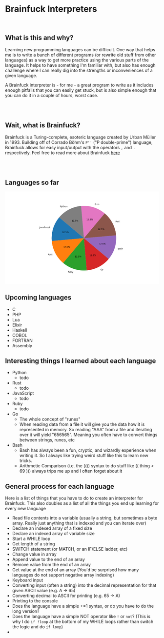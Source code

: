 # Brainfuck Interpreters

<br>

## What is this and why?
Learning new programming languages can be difficult. One way that helps me is to write a bunch of different programs (or rewrite old stuff from other languages) as a way to get more practice using the various parts of the language. It helps to have something I'm familiar with, but also has enough challenge where I can really dig into the strengths or inconveniences of a given language.

A Brainfuck interpreter is - for me - a great program to write as it includes enough pitfalls that you can easily get stuck, but is also simple enough that you can do it in a couple of hours, worst case.

<br><br>

## Wait, what is Brainfuck?
Brainfuck is a Turing-complete, esoteric language created by Urban Müller in 1993. Building off of Corrado Böhm's `P''` ("P double-prime") language, Brainfuck allows for easy input/output with the operators `,` and `.` respectively. Feel free to read more about Brainfuck [here](https://esolangs.org/wiki/Brainfuck)

<br><br>

## Languages so far
<!-- pie-chart-start -->
![Language Pie Chart](./info/language_pie_chart.png)
<!-- pie-chart-end -->


## Upcoming languages
- C
- PHP
- Lua
- Elixir
- Haskell
- COBOL
- FORTRAN
- Assembly


## Interesting things I learned about each language

- Python
  - todo
- Rust
  - todo
- JavaScript
  - todo
- Ruby
  - todo
- Go
  - The whole concept of "runes"
  - When reading data from a file it will give you the data how it is represented in memory. So reading "AAA" from a file and iterating over it will yield "656565". Meaning you often have to convert things between strings, runes, etc
- Bash
  - Bash has always been a fun, cryptic, and wizardly experience when writing it. So I always like trying weird stuff like this to learn new tricks.
  - Arithmetic Comparison (i.e. the (()) syntax to do stuff like (( thing < 69 ))) always trips me up and I often forget about it



## General process for each language
Here is a list of things that you have to do to create an interpreter for Brainfuck. This also doubles as a list of all the things you end up learning for every new language

- Read file contents into a variable (usually a string, but sometimes a byte array. Really just anything that is indexed and you can iterate over)
- Declare an indexed array of a fixed size
- Declare an indexed array of variable size
- Start a WHILE loop
- Get length of a string
- SWITCH statement (or MATCH, or an IF/ELSE ladder, etc)
- Change value in array
- Append value to the end of an array
- Remove value from the end of an array
- Get value at the end of an array (You'd be surprised how many languages do not support negative array indexing)
- Keyboard input
- Converting input (often a string) into the decimal representation for that given ASCII value (e.g. A -> 65)
- Converting decimal to ASCII for printing (e.g. 65 -> A)
- Printing to the console
- Does the language have a simple +=1 syntax, or do you have to do the long version?
- Does the language have a simple NOT operator like `!` or `not`? (This is why I do `if !loop` at the bottom of my WHILE loops rather than switch the logic and do `if loop`)
- 